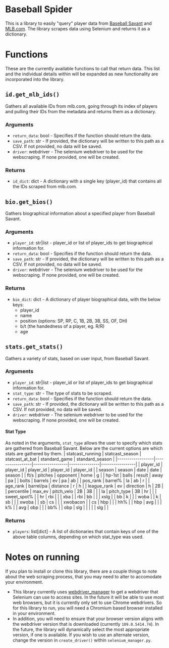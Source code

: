 # Baseball Spider
This is a library to easily "query" player data from [Baseball Savant](https://www.baseballsavant.com) and [MLB.com](https://www.mlb.com). The library scrapes data using Selenium and returns it as a dictionary.

# Functions
These are the currently available functions to call that return data. This list and the individual details within will be expanded as new functionality are incorporated into the library.

## `id.get_mlb_ids()`
Gathers all available IDs from mlb.com, going through its index of players and pulling their IDs from the metadata and returns them as a dictionary.

### Arguments
- `return_data`: bool - Specifies if the function should return the data.
- `save_path`: str - If provided, the dictionary will be written to this path as a CSV. If not provided, no data will be saved.
- `driver`: webdriver - The selenium webdriver to be used for the webscraping. If none provided, one will be created.

### Returns
- `id_dict`: dict - A dictionary with a single key (player_id) that contains all the IDs scraped from mlb.com.

## `bio.get_bios()`
Gathers biographical information about a specified player from Baseball Savant.

### Arguments
- `player_id`: str|list - player_id or list of player_ids to get biographical information for.
- `return_data`: bool - Specifies if the function should return the data.
- `save_path`: str - If provided, the dictionary will be written to this path as a CSV. If not provided, no data will be saved.
- `driver`: webdriver - The selenium webdriver to be used for the webscraping. If none provided, one will be created.

### Returns
- `bio_dict`: dict - A dictionary of player biographical data, with the below keys:
    - player_id
    - name
    - position (options: SP, RP, C, 1B, 2B, 3B, SS, OF, DH)
    - b/t (the handedness of a player, eg. R/R)
    - age

## `stats.get_stats()`
Gathers a variety of stats, based on user input, from Baseball Savant.

### Arguments
- `player_id`: str|list - player_id or list of player_ids to get biographical information for.
- `stat_type`: str - The type of stats to be scraped.
- `return_data`: bool - Specifies if the function should return the data.
- `save_path`: str - If provided, the dictionary will be written to this path as a CSV. If not provided, no data will be saved.
- `driver`: webdriver - The selenium webdriver to be used for the webscraping. If none provided, one will be created.

#### Stat Type
As noted in the arguments, `stat_type` allows the user to specify which stats are gathered from Baseball Savant. Below are the current options are which stats are gathered by them.
| statcast_running | statcast_season | statcast_at_bat | standard_game | standard_season |
|------------------|-----------------|-----------------|---------------|-----------------|
| player_id        | player_id       | player_id       | player_id     | player_id       |
| season           | season          | date            | date          | season          |
| ft/s             | pitches         | opponent        | home          | g               |
| hp-1st           | balls           | result          | away          | pa              |
| bolts            | barrels         | ev              | pa            | ab              |
| pos_rank         | barrel%         | la              | ab            | r               |
| age_rank         | barrel/pa       | distance        | r             | h               |
| league_rank      | ev              | direction       | h             | 2B              |
| percentile       | max_ev          | pitch_velo      | 2B            | 3B              |
|                  | la              | pitch_type      | 3B            | hr              |
|                  | sweet_spot%     |                 | hr            | rbi             |
|                  | xba             |                 | rbi           | bb              |
|                  | xslg            |                 | bb            | k               |
|                  | woba            |                 | k             | sb              |
|                  | xwoba           |                 | sb            | cs              |
|                  | xwobacon        |                 | cs            | hbp             |
|                  | hh%             |                 | hbp           | avg             |
|                  | k%              |                 | avg           | obp             |
|                  | bb%             |                 | obp           | slg             |
|                  |                 |                 | slg           |                 |

### Returns
- `players`: list[dict] - A list of dictionaries that contain keys of one of the above table columns, depending on which stat_type was used.


# Notes on running
If you plan to install or clone this library, there are a couple things to note about the web scraping process, that you may need to alter to accomodate your environment.

- This library currently uses [webdriver_manager](https://pypi.org/project/webdriver-manager/) to get a webdriver that Selenium can use to access sites. In the future it will be able to use most web browsers, but it is currently only set to use Chrome webdrivers. So for this library to run, you will need a Chromium based browser installed in your environment.
- In addition, you will need to ensure that your browser version aligns with the webdriver version that is downloaded (currently `109.0.5414.74`). In the future, the library will dynamically select the most appropriate version, if one is available. If you wish to use an alternate version, change the version in `create_driver()` within `selenium_manager.py`.
